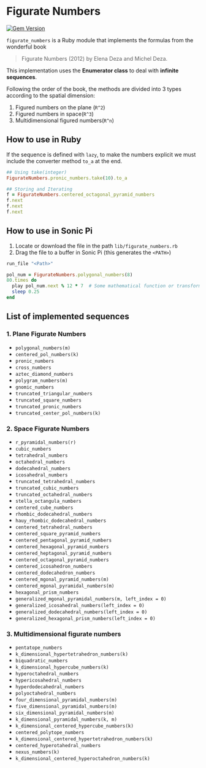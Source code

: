 # Figurate Numbers

[![Gem Version](https://badge.fury.io/rb/figurate_numbers.svg?branch=main&service=github)](https://badge.fury.io/rb/figurate_numbers)

`figurate_numbers` is a Ruby module that implements the formulas from the wonderful book
> Figurate Numbers (2012) by Elena Deza and Michel Deza.

This implementation uses the **Enumerator class** to deal with **infinite sequences**.

Following the order of the book, the methods are divided into 3 types according to the spatial dimension:

1. Figured numbers on the plane (`R^2`)
2. Figured numbers in space(`R^3`)
3. Multidimensional figured numbers(`R^n`)

## How to use in Ruby

If the sequence is defined with `lazy`, to make the numbers explicit we must include the converter method `to_a` at the end.

```rb
## Using take(integer)
FigurateNumbers.pronic_numbers.take(10).to_a

## Storing and Iterating
f = FigurateNumbers.centered_octagonal_pyramid_numbers
f.next
f.next
f.next
```
## How to use in Sonic Pi

1. Locate or download the file in the path `lib/figurate_numbers.rb`
2. Drag the file to a buffer in Sonic Pi (this generates the `<PATH>`)

```rb
run_file "<Path>"

pol_num = FigurateNumbers.polygonal_numbers(8)
80.times do
  play pol_num.next % 12 * 7  # Some mathematical function or transformation
  sleep 0.25
end
```

## List of implemented sequences

### 1. Plane Figurate Numbers

- `polygonal_numbers(m)`
- `centered_pol_numbers(k)`
- `pronic_numbers`
- `cross_numbers`
- `aztec_diamond_numbers`
- `polygram_numbers(m)`
- `gnomic_numbers`
- `truncated_triangular_numbers`
- `truncated_square_numbers`
- `truncated_pronic_numbers`
- `truncated_center_pol_numbers(k)`

### 2. Space Figurate Numbers

- `r_pyramidal_numbers(r)`
- `cubic_numbers`
- `tetrahedral_numbers`
- `octahedral_numbers`
- `dodecahedral_numbers`
- `icosahedral_numbers`
- `truncated_tetrahedral_numbers`
- `truncated_cubic_numbers`
- `truncated_octahedral_numbers`
- `stella_octangula_numbers`
- `centered_cube_numbers`
- `rhombic_dodecahedral_numbers`
- `hauy_rhombic_dodecahedral_numbers`
- `centered_tetrahedral_numbers`
- `centered_square_pyramid_numbers`
- `centered_pentagonal_pyramid_numbers`
- `centered_hexagonal_pyramid_numbers`
- `centered_heptagonal_pyramid_numbers`
- `centered_octagonal_pyramid_numbers`
- `centered_icosahedron_numbers`
- `centered_dodecahedron_numbers`
- `centered_mgonal_pyramid_numbers(m)`
- `centered_mgonal_pyramidal_numbers(m)`
- `hexagonal_prism_numbers`
- `generalized_mgonal_pyramidal_numbers(m, left_index = 0)`
- `generalized_icosahedral_numbers(left_index = 0)`
- `generalized_dodecahedral_numbers(left_index = 0)`
- `generalized_hexagonal_prism_numbers(left_index = 0)`

### 3. Multidimensional figurate numbers

- `pentatope_numbers`
- `k_dimensional_hypertetrahedron_numbers(k)`
- `biquadratic_numbers`
- `k_dimensional_hypercube_numbers(k)`
- `hyperoctahedral_numbers`
- `hypericosahedral_numbers`
- `hyperdodecahedral_numbers`
- `polyoctahedral_numbers`
- `four_dimensional_pyramidal_numbers(m)`
- `five_dimensional_pyramidal_numbers(m)`
- `six_dimensional_pyramidal_numbers(m)`
- `k_dimensional_pyramidal_numbers(k, m)`
- `k_dimensional_centered_hypercube_numbers(k)`
- `centered_polytope_numbers`
- `k_dimensional_centered_hypertetrahedron_numbers(k)`
- `centered_hyperotahedral_numbers`
- `nexus_numbers(k)`
- `k_dimensional_centered_hyperoctahedron_numbers(k)`
